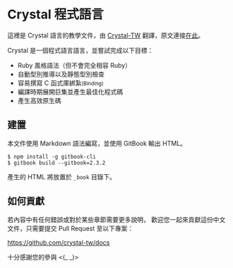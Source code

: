# Crystal 程式語言

這裡是 Crystal 語言的教學文件，由 [Crystal-TW](http://crystal-tw.github.io) 翻譯，原文連接[在此](http://crystal-lang.org/docs)。

Crystal 是一個程式語言語言，並嘗試完成以下目標：

* Ruby 風格語法（但不會完全相容 Ruby）
* 自動型別推導以及靜態型別檢查
* 容易撰寫 C 函式庫綁紮<small>(Binding)</small>
* 編譯時期展開巨集並產生最佳化程式碼
* 產生高效原生碼

## 建置

本文件使用 Markdown 語法編寫，並使用 GitBook 輸出 HTML。

```
$ npm install -g gitbook-cli
$ gitbook build --gitbook=2.3.2
```

產生的 HTML 將放置於 `_book` 目錄下。

## 如何貢獻

若內容中有任何錯誤或對於某些章節需要更多說明，
歡迎您一起來貢獻這份中文文件，只需要提交 Pull Request 至以下專案：

https://github.com/crystal-tw/docs


十分感謝您的參與 <(\_ \_)>
